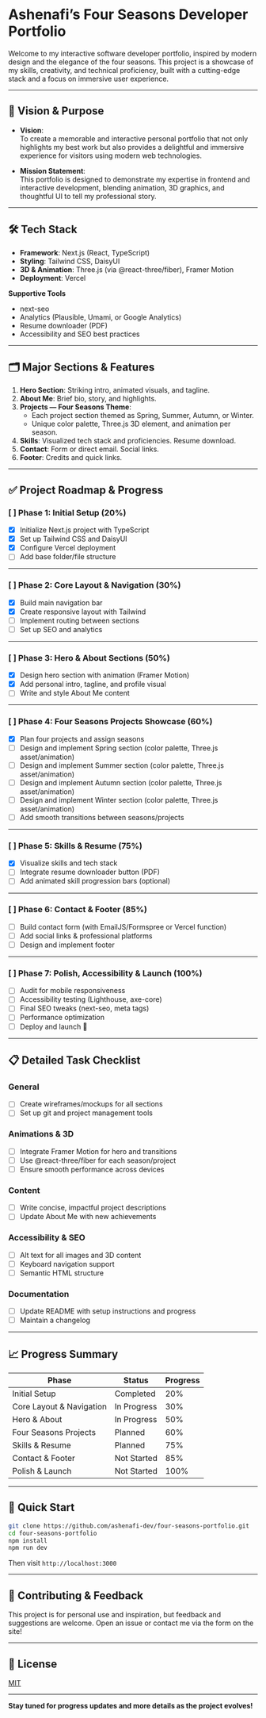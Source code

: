 # Ashenafi’s Four Seasons Developer Portfolio

Welcome to my interactive software developer portfolio, inspired by modern design and the elegance of the four seasons. This project is a showcase of my skills, creativity, and technical proficiency, built with a cutting-edge stack and a focus on immersive user experience.

---

## 🌟 Vision & Purpose

- **Vision**:  
  To create a memorable and interactive personal portfolio that not only highlights my best work but also provides a delightful and immersive experience for visitors using modern web technologies.

- **Mission Statement**:  
  This portfolio is designed to demonstrate my expertise in frontend and interactive development, blending animation, 3D graphics, and thoughtful UI to tell my professional story.

---

## 🛠️ Tech Stack

- **Framework**: Next.js (React, TypeScript)
- **Styling**: Tailwind CSS, DaisyUI
- **3D & Animation**: Three.js (via @react-three/fiber), Framer Motion
- **Deployment**: Vercel

**Supportive Tools**
- next-seo
- Analytics (Plausible, Umami, or Google Analytics)
- Resume downloader (PDF)
- Accessibility and SEO best practices

---

## 🗂️ Major Sections & Features

1. **Hero Section**: Striking intro, animated visuals, and tagline.
2. **About Me**: Brief bio, story, and highlights.
3. **Projects — Four Seasons Theme**:  
   - Each project section themed as Spring, Summer, Autumn, or Winter.
   - Unique color palette, Three.js 3D element, and animation per season.
4. **Skills**: Visualized tech stack and proficiencies. Resume download.
5. **Contact**: Form or direct email. Social links.
6. **Footer**: Credits and quick links.

---

## ✅ Project Roadmap & Progress

### [ ] Phase 1: Initial Setup (20%)
- [x] Initialize Next.js project with TypeScript
- [x] Set up Tailwind CSS and DaisyUI
- [x] Configure Vercel deployment
- [ ] Add base folder/file structure

---

### [ ] Phase 2: Core Layout & Navigation (30%)
- [x] Build main navigation bar
- [x] Create responsive layout with Tailwind
- [ ] Implement routing between sections
- [ ] Set up SEO and analytics

---

### [ ] Phase 3: Hero & About Sections (50%)
- [x] Design hero section with animation (Framer Motion)
- [x] Add personal intro, tagline, and profile visual
- [ ] Write and style About Me content

---

### [ ] Phase 4: Four Seasons Projects Showcase (60%)
- [x] Plan four projects and assign seasons
- [ ] Design and implement Spring section (color palette, Three.js asset/animation)
- [ ] Design and implement Summer section (color palette, Three.js asset/animation)
- [ ] Design and implement Autumn section (color palette, Three.js asset/animation)
- [ ] Design and implement Winter section (color palette, Three.js asset/animation)
- [ ] Add smooth transitions between seasons/projects

---

### [ ] Phase 5: Skills & Resume (75%)
- [x] Visualize skills and tech stack
- [ ] Integrate resume downloader button (PDF)
- [ ] Add animated skill progression bars (optional)

---

### [ ] Phase 6: Contact & Footer (85%)
- [ ] Build contact form (with EmailJS/Formspree or Vercel function)
- [ ] Add social links & professional platforms
- [ ] Design and implement footer

---

### [ ] Phase 7: Polish, Accessibility & Launch (100%)
- [ ] Audit for mobile responsiveness
- [ ] Accessibility testing (Lighthouse, axe-core)
- [ ] Final SEO tweaks (next-seo, meta tags)
- [ ] Performance optimization
- [ ] Deploy and launch 🎉

---

## 📋 Detailed Task Checklist

### General
- [ ] Create wireframes/mockups for all sections
- [ ] Set up git and project management tools

### Animations & 3D
- [ ] Integrate Framer Motion for hero and transitions
- [ ] Use @react-three/fiber for each season/project
- [ ] Ensure smooth performance across devices

### Content
- [ ] Write concise, impactful project descriptions
- [ ] Update About Me with new achievements

### Accessibility & SEO
- [ ] Alt text for all images and 3D content
- [ ] Keyboard navigation support
- [ ] Semantic HTML structure

### Documentation
- [ ] Update README with setup instructions and progress
- [ ] Maintain a changelog

---

## 📈 Progress Summary

| Phase                    | Status             | Progress |
|--------------------------|--------------------|----------|
| Initial Setup            | Completed          | 20%      |
| Core Layout & Navigation | In Progress        | 30%      |
| Hero & About             | In Progress        | 50%      |
| Four Seasons Projects    | Planned            | 60%      |
| Skills & Resume          | Planned            | 75%      |
| Contact & Footer         | Not Started        | 85%      |
| Polish & Launch          | Not Started        | 100%     |

---

## 🚀 Quick Start

```sh
git clone https://github.com/ashenafi-dev/four-seasons-portfolio.git
cd four-seasons-portfolio
npm install
npm run dev
```
Then visit `http://localhost:3000`

---

## 🙌 Contributing & Feedback

This project is for personal use and inspiration, but feedback and suggestions are welcome. Open an issue or contact me via the form on the site!

---

## 📄 License

[MIT](LICENSE)

---

**Stay tuned for progress updates and more details as the project evolves!**
